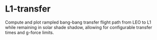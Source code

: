 # L1-transfer
Compute and plot rampled bang-bang transfer flight path from LEO to L1 while remaining in solar shade shadow, allowing for configurable transfer times and g-force limits.
